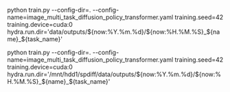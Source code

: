 python train.py --config-dir=. --config-name=image_multi_task_diffusion_policy_transformer.yaml training.seed=42 training.device=cuda:0 hydra.run.dir='data/outputs/${now:%Y.%m.%d}/${now:%H.%M.%S}_${name}_${task_name}'


python train.py --config-dir=. --config-name=image_multi_task_diffusion_policy_transformer.yaml training.seed=42 training.device=cuda:0 hydra.run.dir='/mnt/hdd1/spdiff/data/outputs/${now:%Y.%m.%d}/${now:%H.%M.%S}_${name}_${task_name}'